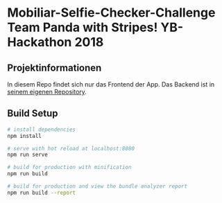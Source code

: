 # Mobiliar-Selfie-Checker-Challenge Team Panda with Stripes! YB-Hackathon 2018

## Projektinformationen

In diesem Repo findet sich nur das Frontend der App. Das Backend ist in [seinem eigenen Repository](https://github.com/imbenwolf/selfiechecker-backend).

## Build Setup

``` bash
# install dependencies
npm install

# serve with hot reload at localhost:8080
npm run serve

# build for production with minification
npm run build

# build for production and view the bundle analyzer report
npm run build --report
```
